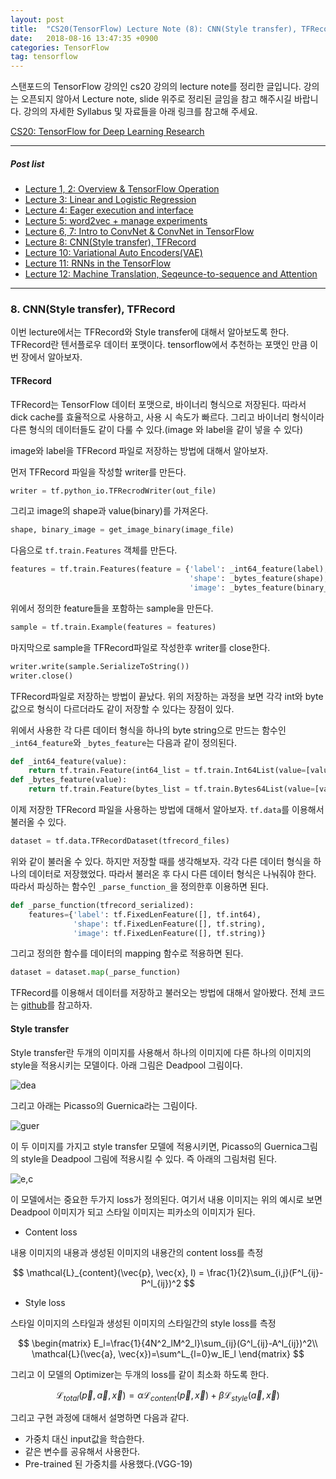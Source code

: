 ```yaml
---
layout: post
title:  "CS20(TensorFlow) Lecture Note (8): CNN(Style transfer), TFRecord"
date:   2018-08-16 13:47:35 +0900
categories: TensorFlow
tag: tensorflow
---
```


스탠포드의 TensorFlow 강의인 cs20 강의의 lecture note를 정리한 글입니다. 강의는 오픈되지 않아서 Lecture note, slide 위주로 정리된 글임을 참고 해주시길 바랍니다. 강의의 자세한 Syllabus 및 자료들을 아래 링크를 참고해 주세요.

[CS20: TensorFlow for Deep Learning Research](http://web.stanford.edu/class/cs20si/)


---


##### Post list

* [Lecture 1, 2: Overview & TensorFlow Operation](https://reniew.github.io/32)
* [Lecture 3: Linear and Logistic Regression](https://reniew.github.io/33)
* [Lecture 4: Eager execution and interface](https://reniew.github.io/34)
* [Lecture 5: word2vec + manage experiments](https://reniew.github.io/36)
* [Lecture 6, 7: Intro to ConvNet & ConvNet in TensorFlow](https://reniew.github.io/38)
* [Lecture 8: CNN(Style transfer), TFRecord ](https://reniew.github.io/39)
* [Lecture 10: Variational Auto Encoders(VAE)](https://reniew.github.io/40)
* [Lecture 11: RNNs in the TensorFlow](https://reniew.github.io/41)
* [Lecture 12: Machine Translation, Seqeunce-to-sequence and Attention](https://reniew.github.io/42)

---

### 8. CNN(Style transfer), TFRecord

이번 lecture에서는 TFRecord와 Style transfer에 대해서 알아보도록 한다. TFRecord란 텐서플로우 데이터 포맷이다. tensorflow에서 추천하는 포맷인 만큼 이번 장에서 알아보자.

#### TFRecord

TFRecord는 TensorFlow 데이터 포맷으로, 바이너리 형식으로 저장된다. 따라서 dick cache를 효율적으로 사용하고, 사용 시 속도가 빠르다. 그리고 바이너리 형식이라 다른 형식의 데이터들도 같이 다룰 수 있다.(image 와 label을 같이 넣을 수 있다)

image와 label을 TFRecord 파일로 저장하는 방법에 대해서 알아보자.

먼저 TFRecord 파일을 작성할 writer를 만든다.

```Python
writer = tf.python_io.TFRecrodWriter(out_file)
```

그리고 image의 shape과 value(binary)를 가져온다.

```python
shape, binary_image = get_image_binary(image_file)
```

다음으로 `tf.train.Features` 객체를 만든다.

```python
features = tf.train.Features(feature = {'label': _int64_feature(label),
                                        'shape': _bytes_feature(shape),
                                        'image': _bytes_feature(binary_image)})
```

위에서 정의한 feature들을 포함하는 sample을 만든다.

```python
sample = tf.train.Example(features = features)
```

마지막으로 sample을 TFRecord파일로 작성한후 writer를 close한다.

```python
writer.write(sample.SerializeToString())
writer.close()
```

TFRecord파일로 저장하는 방법이 끝났다. 위의 저장하는 과정을 보면 각각 int와 byte값으로 형식이 다르더라도 같이 저장할 수 있다는 장점이 있다.

위에서 사용한 각 다른 데이터 형식을 하나의 byte string으로 만드는 함수인 `_int64_feature`와 `_bytes_feature`는 다음과 같이 정의된다.

```python
def _int64_feature(value):
    return tf.train.Feature(int64_list = tf.train.Int64List(value=[value]))
def _bytes_feature(value):
    return tf.train.Feature(bytes_list = tf.train.Bytes64List(value=[value]))
```

이제 저장한 TFRecord 파일을 사용하는 방법에 대해서 알아보자. `tf.data`를 이용해서 불러올 수 있다.

```python
dataset = tf.data.TFRecordDataset(tfrecord_files)
```

위와 같이 불러올 수 있다. 하지만 저장할 때를 생각해보자. 각각 다른 데이터 형식을 하나의 데이터로 저장했었다. 따라서 불러온 후 다시 다른 데이터 형식은 나눠줘야 한다. 따라서 파싱하는 함수인 `_parse_function_`을 정의한후 이용하면 된다.

```python
def _parse_function(tfrecord_serialized):
    features={'label': tf.FixedLenFeature([], tf.int64),
              'shape': tf.FixedLenFeature([], tf.string),
              'image': tf.FixedLenFeature([], tf.string)}
```

그리고 정의한 함수를 데이터의 mapping 함수로 적용하면 된다.

```python
dataset = dataset.map(_parse_function)
```

TFRecord를 이용해서 데이터를 저장하고 불러오는 방법에 대해서 알아봤다. 전체 코드는 [github](https://github.com/chiphuyen/stanford-tensorflow-tutorials)를 참고하자.

#### Style transfer

Style transfer란 두개의 이미지를 사용해서 하나의 이미지에 다른 하나의 이미지의 style을 적용시키는 모델이다. 아래 그림은 Deadpool 그림이다.

![dea](https://i.imgur.com/g3YRW5H.jpg)

그리고 아래는 Picasso의 Guernica라는 그림이다.

![guer](https://i.imgur.com/oiCnufE.jpg)

이 두 이미지를 가지고 style transfer 모델에 적용시키면, Picasso의 Guernica그림의 style을 Deadpool 그림에 적용시킬 수 있다. 즉 아래의 그림처럼 된다.

![e,c](https://i.imgur.com/ApStIEK.jpg)

이 모델에서는 중요한 두가지 loss가 정의된다. 여기서 내용 이미지는 위의 예시로 보면 Deadpool 이미지가 되고 스타일 이미지는 피카소의 이미지가 된다.

* Content loss

내용 이미지의 내용과 생성된 이미지의 내용간의 content loss를 측정

$$
\mathcal{L}_{content}(\vec{p}, \vec{x}, l) = \frac{1}{2}\sum_{i,j}(F^l_{ij}-P^l_{ij})^2
$$

* Style loss

스타일 이미지의 스타일과 생성된 이미지의 스타일간의 style loss를 측정

$$
\begin{matrix}
E_l=\frac{1}{4N^2_lM^2_l}\sum_{ij}(G^l_{ij}-A^l_{ij})^2\\
\mathcal{L}(\vec{a}, \vec{x})=\sum^L_{l=0}w_lE_l
\end{matrix}
$$

그리고 이 모델의 Optimizer는 두개의 loss를 같이 최소화 하도록 한다.

$$
\mathcal{L}_{total}(\vec{p},\vec{a},\vec{x})=\alpha\mathcal{L}_{content}(\vec{p},\vec{x})+\beta\mathcal{L}_{style}(\vec{a},\vec{x})
$$

그리고 구현 과정에 대해서 설명하면 다음과 같다.

* 가중치 대신 input값을 학습한다.
* 같은 변수를 공유해서 사용한다.
* Pre-trained 된 가중치를 사용했다.(VGG-19)
